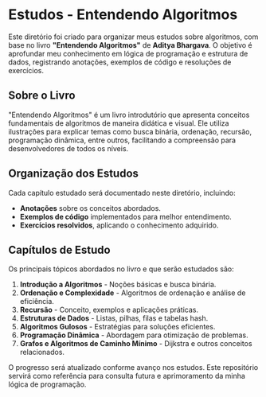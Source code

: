# Estudos - Entendendo Algoritmos

Este diretório foi criado para organizar meus estudos sobre algoritmos, com base no livro **"Entendendo Algoritmos"** de **Aditya Bhargava**. O objetivo é aprofundar meu conhecimento em lógica de programação e estrutura de dados, registrando anotações, exemplos de código e resoluções de exercícios.

## Sobre o Livro

"Entendendo Algoritmos" é um livro introdutório que apresenta conceitos fundamentais de algoritmos de maneira didática e visual. Ele utiliza ilustrações para explicar temas como busca binária, ordenação, recursão, programação dinâmica, entre outros, facilitando a compreensão para desenvolvedores de todos os níveis.

## Organização dos Estudos

Cada capítulo estudado será documentado neste diretório, incluindo:
- **Anotações** sobre os conceitos abordados.
- **Exemplos de código** implementados para melhor entendimento.
- **Exercícios resolvidos**, aplicando o conhecimento adquirido.

## Capítulos de Estudo
Os principais tópicos abordados no livro e que serão estudados são:

1. **Introdução a Algoritmos** - Noções básicas e busca binária.
2. **Ordenação e Complexidade** - Algoritmos de ordenação e análise de eficiência.
3. **Recursão** - Conceito, exemplos e aplicações práticas.
4. **Estruturas de Dados** - Listas, pilhas, filas e tabelas hash.
5. **Algoritmos Gulosos** - Estratégias para soluções eficientes.
6. **Programação Dinâmica** - Abordagem para otimização de problemas.
7. **Grafos e Algoritmos de Caminho Mínimo** - Dijkstra e outros conceitos relacionados.

O progresso será atualizado conforme avanço nos estudos. Este repositório servirá como referência para consulta futura e aprimoramento da minha lógica de programação.